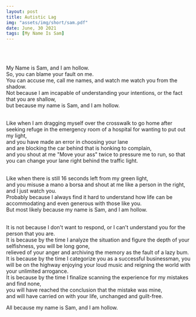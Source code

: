 ```yaml
---
layout: post
title: Autistic Lag
img: "assets/img/short/sam.pdf"
date: June, 30 2021
tags: [My Name Is Sam]
---
```

  
<br><br>
<div align="left">

My Name is Sam, and I am hollow. <br>
So, you can blame your fault on me.<br>
You can accuse me, call me names, and watch me watch you from the shadow.<br>
Not because I am incapable of understanding your intentions, or the fact that you are shallow,<br>
but because my name is Sam, and I am hollow.<br><br>

Like when I am dragging myself over the crosswalk to go home after seeking refuge in the emergency room of a hospital for wanting to put out my light,<br>
and you have made an error in choosing your lane <br>
and are blocking the car behind that is honking to complain, <br>
and you shout at me "Move your ass" twice to pressure me to run, so that you can change your lane right behind the traffic light. <br><br>

Like when there is still 16 seconds left from my green light, <br>
and you misuse a mano a borsa and shout at me like a person in the right, <br>
and I just watch you. <br>
Probably because I always find it hard to understand how life can be accommodating and even generous with those like you. <br>
But most likely because my name is Sam, and I am hollow.<br><br>

It is not because I don't want to respond, or I can't understand you for the person that you are. <br>
It is because by the time I analyze the situation and figure the depth of your selfishness, you will be long gone, <br>
relieved of your anger and archiving the memory as the fault of a lazy bum. <br>
It is because by the time I categorize you as a successful businessman, you will be on the highway enjoying your loud music and reigning the world with your unlimited arrogance.<br>
It is because by the time I finalize scanning the experience for my mistakes and find none, <br>
you will have reached the conclusion that the mistake was mine, <br>
and will have carried on with your life, unchanged and guilt-free.<br>

All because my name is Sam, and I am hollow.<br><br>

</div>
<br><br>
<br><br>
<br><br>
<br><br>
<br><br>
<br><br> 

